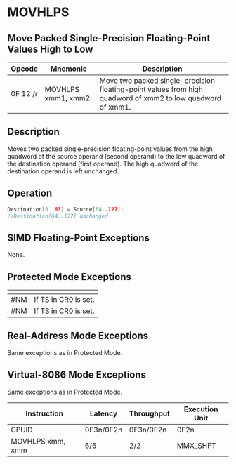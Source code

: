 # MOVHLPS
 
##  Move Packed Single-Precision Floating-Point Values High to Low
 
 
|Opcode|Mnemonic|Description|
|-|-|-|
|0F 12 /r|MOVHLPS xmm1, xmm2|Move two packed single-precision floating-point values from high quadword of xmm2 to low quadword of xmm1.|
 
## Description
 
Moves two packed single-precision floating-point values from the high quadword of the source operand (second operand) to the low quadword of the destination operand (first operand). The high quadword of the destination operand is left unchanged.
 
 
## Operation
 
```c
Destination[0..63] = Source[64..127];
//Destination[64..127] unchanged

```
 
 
## SIMD Floating-Point Exceptions
 
None.
 
## Protected Mode Exceptions
 
|[]()||
|-|-|
|#NM|If TS in CR0 is set.|
|#NM|If TS in CR0 is set.|
 
## Real-Address Mode Exceptions
 
Same exceptions as in Protected Mode.
 
## Virtual-8086 Mode Exceptions
 
Same exceptions as in Protected Mode.
 
|Instruction|Latency|Throughput|Execution Unit|
|-|-|-|-|
|CPUID|0F3n/0F2n|0F3n/0F2n|0F2n|
|MOVHLPS xmm, xmm|6/6|2/2|MMX_SHFT|
